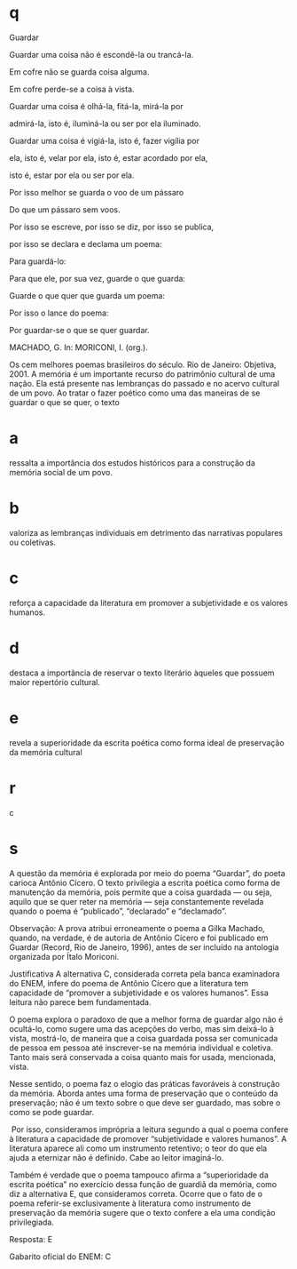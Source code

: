 # q
Guardar

Guardar uma coisa não é escondê-la ou trancá-la.

Em cofre não se guarda coisa alguma.

Em cofre perde-se a coisa à vista.

Guardar uma coisa é olhá-la, fitá-la, mirá-la por

admirá-la, isto é, iluminá-la ou ser por ela iluminado.

Guardar uma coisa é vigiá-la, isto é, fazer vigília por

ela, isto é, velar por ela, isto é, estar acordado por ela,

isto é, estar por ela ou ser por ela.

Por isso melhor se guarda o voo de um pássaro

Do que um pássaro sem voos.

Por isso se escreve, por isso se diz, por isso se publica,

por isso se declara e declama um poema:

Para guardá-lo:

Para que ele, por sua vez, guarde o que guarda:

Guarde o que quer que guarda um poema:

Por isso o lance do poema:

Por guardar-se o que se quer guardar.

MACHADO, G. In: MORICONI, I. (org.).

Os cem melhores poemas brasileiros do século. Rio de Janeiro: Objetiva, 2001. A memória é um importante recurso do patrimônio cultural de uma nação. Ela está presente nas lembranças do passado e no acervo cultural de um povo. Ao tratar o fazer poético como uma das maneiras de se guardar o que se quer, o texto

# a
ressalta a importância dos estudos históricos para a construção da memória social de um povo.

# b
valoriza as lembranças individuais em detrimento das narrativas populares ou coletivas.

# c
reforça a capacidade da literatura em promover a subjetividade e os valores humanos.

# d
destaca a importância de reservar o texto literário àqueles que possuem maior repertório cultural.

# e
revela a superioridade da escrita poética como forma ideal de preservação da memória cultural

# r
c

# s
A questão da memória é explorada por meio do poema “Guardar”, do poeta carioca Antônio Cícero. O texto privilegia a escrita poética como forma de manutenção da memória, pois permite que a coisa guardada — ou seja, aquilo que se quer reter na memória — seja constantemente revelada quando o poema é “publicado”, “declarado” e “declamado”.

Observação: A prova atribui erroneamente o poema a Gilka Machado, quando, na verdade, é de autoria de Antônio Cícero e foi publicado em Guardar (Record, Rio de Janeiro, 1996), antes de ser incluído na antologia organizada por Ítalo Moriconi.

Justificativa A alternativa C, considerada correta pela banca examinadora do ENEM, infere do poema de Antônio Cícero que a literatura tem capacidade de “promover a subjetividade e os valores humanos”. Essa leitura não parece bem fundamentada.

O poema explora o paradoxo de que a melhor forma de guardar algo não é ocultá-lo, como sugere uma das acepções do verbo, mas sim deixá-lo à vista, mostrá-lo, de maneira que a coisa guardada possa ser comunicada de pessoa em pessoa até inscrever-se na memória individual e coletiva. Tanto mais será conservada a coisa quanto mais for usada, mencionada, vista.

Nesse sentido, o poema faz o elogio das práticas favoráveis à construção da memória. Aborda antes uma forma de preservação que o conteúdo da preservação; não é um texto sobre o que deve ser guardado, mas sobre o como se pode guardar.

 Por isso, consideramos imprópria a leitura segundo a qual o poema confere à literatura a capacidade de promover “subjetividade e valores humanos”. A literatura aparece ali como um instrumento retentivo; o teor do que ela ajuda a eternizar não é definido. Cabe ao leitor imaginá-lo.

Também é verdade que o poema tampouco afirma a “superioridade da escrita poética” no exercício dessa função de guardiã da memória, como diz a alternativa E, que consideramos correta. Ocorre que o fato de o poema referir-se exclusivamente à literatura como instrumento de preservação da memória sugere que o texto confere a ela uma condição privilegiada.

Resposta: E

Gabarito oficial do ENEM: C
